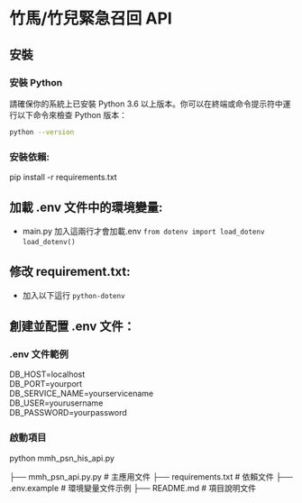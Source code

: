 # 竹馬/竹兒緊急召回 API

## 安裝

### 安裝 Python

請確保你的系統上已安裝 Python 3.6 以上版本。你可以在終端或命令提示符中運行以下命令來檢查 Python 版本：

```bash
python --version
```

### 安裝依賴:

pip install -r requirements.txt

## 加載 .env 文件中的環境變量:

- main.py 加入這兩行才會加載.env
  `from dotenv import load_dotenv`
  `load_dotenv()`

## 修改 requirement.txt:

- 加入以下這行
  `python-dotenv`

## 創建並配置 .env 文件：

### .env 文件範例

DB_HOST=localhost  
DB_PORT=yourport  
DB_SERVICE_NAME=yourservicename  
DB_USER=yourusername  
DB_PASSWORD=yourpassword

### 啟動項目

python mmh_psn_his_api.py

├── mmh_psn_api.py.py # 主應用文件
├── requirements.txt # 依賴文件
├── .env.example # 環境變量文件示例
├── README.md # 項目說明文件
